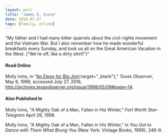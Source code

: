 ```yaml
---
layout: post
title: "James E. Ivins"
date: 2016-07-27
tags: [family, online]
---
```


"My father and I had many bitter quarrels about the civil-rights movement and the Vietnam War. But I also remember how he made wonderful breakfasts every Sunday, and took us all on the Great American Vacation in the West. ("We're off, like a dirty shirt!")"

#### Read Online
Molly Ivins, in "[An Elegy for Big Jim](http://archives.texasobserver.org/issue/1998/05/08#page=14 "Molly Ivins's obituary in the Texas Observer for her father, James E. Ivins"){:target="_blank"}," *Texas Observer*, May 8, 1998, accessed July 27, 2016, http://archives.texasobserver.org/issue/1998/05/08#page=14.

#### Also Published In
Molly Ivins, "A Mighty Oak of a Man, Fallen in His Winter," *Fort Worth Star-Telegram* April 26, 1998.

Molly Ivins, "A Mighty Oak of a Man, Fallen in His Winter," in *You Got to Dance with Them What Brung You* (New York: Vintage Books, 1999), 246-9.
